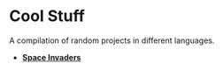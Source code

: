# Cool Stuff
A compilation of random projects in different languages. 

- **[Space Invaders](https://github.com/abxhr/Cool-Stuff/tree/main/Space%20Invaders)**
